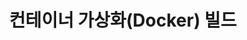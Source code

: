 ---
title: 컨테이너 가상화(Docker) 빌드
linkTitle: Docker
description: "컨테이너 가상화(Docker) 기술을 사용하여 소프트웨어 빌드시 도커 이미지 제작 방법을 설명한다."
url: /egovframe-development/deployment-tool/docker
menu:
  depth:
    weight: 4
    parent: "build-tool"
    identifier: "docker"
---